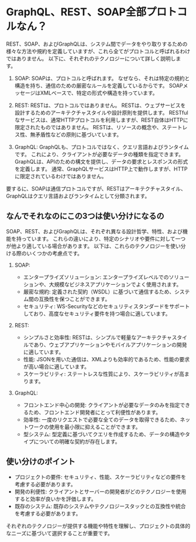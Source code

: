 # GraphQL、REST、SOAP全部プロトコルなん？

REST、SOAP、およびGraphQLは、システム間でデータをやり取りするための様々な方法や規約を定義していますが、これら全てがプロトコルと呼ばれるわけではありません。
以下に、それぞれのテクノロジーについて詳しく説明します。

1. SOAP:
SOAPは、プロトコルと呼ばれます。
なぜなら、それは特定の規約と構造を持ち、通信のための厳密なルールを定義しているからです。
SOAPメッセージはXMLベースで、特定の形式や構造を持っています。

2. REST:
RESTは、プロトコルではありません。
RESTは、ウェブサービスを設計するためのアーキテクチャスタイルや設計原則を提供します。
RESTfulなサービスは、通常HTTPプロトコルを利用しますが、REST自体はHTTPに限定されたものではありません。
RESTは、リソースの概念や、ステートレス性、無矛盾性などの原則に基づいています。

3. GraphQL:
GraphQLも、プロトコルではなく、クエリ言語およびランタイムです。
これにより、クライアントが必要なデータの種類を指定できます。
GraphQLは、APIのための構文を提供し、データの要求とレスポンスの形式を定義します。
通常、GraphQLサービスはHTTP上で動作しますが、HTTPに限定されているわけではありません。

要するに、SOAPは通信プロトコルですが、RESTはアーキテクチャスタイル、GraphQLはクエリ言語およびランタイムとして分類されます。

## なんでそれなのにこの3つは使い分けになるの

SOAP、REST、およびGraphQLは、それぞれ異なる設計哲学、特性、および機能を持っています。
これらの違いにより、特定のシナリオや要件に対して一つが他より適している場合があります。
以下は、これらのテクノロジーを使い分ける際のいくつかの考慮点です。

1. SOAP:

    - エンタープライズソリューション: エンタープライズレベルでのソリューションや、大規模なビジネスアプリケーションでよく使用されます。
    - 厳密な規約: 定義された契約（WSDL）に基づいて通信するため、システム間の互換性を保つことができます。
    - セキュリティ: WS-Securityなどのセキュリティスタンダードをサポートしており、高度なセキュリティ要件を持つ場合に適しています。

2. REST:

    - シンプルさと効率性: RESTは、シンプルで軽量なアーキテクチャスタイルであり、ウェブアプリケーションやモバイルアプリケーションの開発に適しています。
    - 性能: JSONを用いた通信は、XMLよりも効率的であるため、性能の要求が高い場合に適しています。
    - スケーラビリティ: ステートレスな性質により、スケーラビリティが高まります。

3. GraphQL:

    - フロントエンド中心の開発: クライアントが必要なデータのみを指定できるため、フロントエンド開発者にとって利便性があります。
    - 効率性: 一度のリクエストで必要な全てのデータを取得できるため、ネットワークの使用を最小限に抑えることができます。
    - 型システム: 型定義に基づいてクエリを作成するため、データの構造やタイプについての明確な契約が存在します。

## 使い分けのポイント

- プロジェクトの要件: セキュリティ、性能、スケーラビリティなどの要件を考慮する必要があります。
- 開発の利便性: クライアントとサーバーの開発者がどのテクノロジーを使用すると効率が良いかを評価します。
- 既存のシステム: 既存のシステムやテクノロジースタックとの互換性や統合を考慮する必要があります。

それぞれのテクノロジーが提供する機能や特性を理解し、プロジェクトの具体的なニーズに基づいて選択することが重要です。
